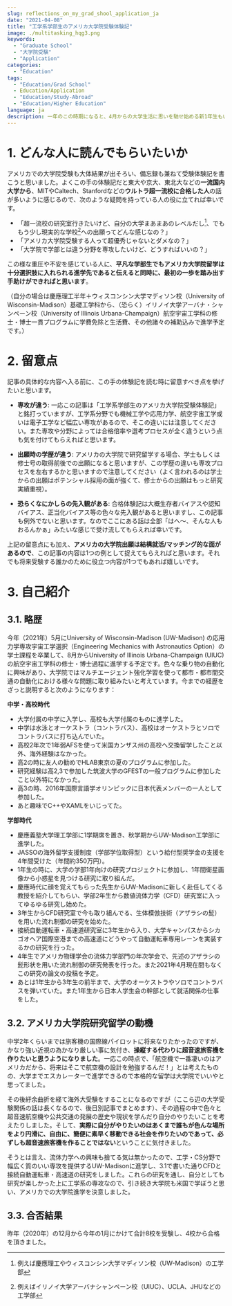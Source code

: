 ```yaml
---
slug: reflections_on_my_grad_shool_application_ja
date: "2021-04-08"
title: "工学系学部生のアメリカ大学院受験体験記"
image: ./multitasking_hqg3.png
keywords:
  - "Graduate School"
  - "大学院受験"
  - "Application"
categories:
  - "Education"
tags:
  - "Education/Grad School"
  - Education/Application
  - "Education/Study-Abroad"
  - "Education/Higher Education"
language: ja
description: 一年のこの時期になると、4月からの大学生活に思いを馳せ始める新1年生もいるのではないでしょうか？　そこで日本とアメリカの両方で現役工学系大学4年生として、昨年から始まったコロナ禍でいろいろ苦労した経験を基に、今年の理系・工学系の新入生がどうやってパソコンを選べばいいかガイドを書こうと思いました。
---
```


# 1. どんな人に読んでもらいたいか
アメリカでの大学院受験も大体結果が出そろい、備忘録も兼ねて受験体験記を書こうと思いました。よくこの手の体験記だと東大や京大、東北大などの**一流国内大学から**、MITやCaltech、Stanfordなどの**ウルトラ超一流校に合格した人**の話が多いように感じるので、次のような疑問を持っている人の役に立てれば幸いです。
- 「超一流校の研究室行きたいけど、自分の大学まあまあのレベルだし[^1]、でももう少し現実的な学校[^2]への出願ってどんな感じなの？」
- 「アメリカ大学院受験する人って超優秀じゃないとダメなの？」
- 「大学院で学部とは違う分野を専攻したいけど、どうすればいいの？」


この様な重圧や不安を感じている人に、**平凡な学部生でもアメリカ大学院留学は十分選択肢に入れられる進学先であると伝えると同時に、最初の一歩を踏み出す手助けができればと思います**。

（自分の場合は慶應理工半年＋ウィスコンシン大学マディソン校（University of Wisconsin-Madison）基礎工学科から、（恐らく）イリノイ大学アーバナ・シャンペーン校（University of Illinois Urbana-Champaign）航空宇宙工学科の修士・博士一貫プログラムに学費免除と生活費、その他諸々の補助込みで進学予定です。）

# 2. 留意点
記事の具体的な内容へ入る前に、この手の体験記を読む時に留意すべき点を挙げたいと思います。
- **専攻が違う**: 一応この記事は「工学系学部生のアメリカ大学院受験体験記」と銘打っていますが、工学系分野でも機械工学や応用力学、航空宇宙工学或いは電子工学など幅広い専攻があるので、そこの違いには注意してください。また専攻や分野によっては合格倍率や選考プロセスが全く違うという点も気を付けてもらえればと思います。

- **出願時の学歴が違う**: アメリカの大学院で研究留学する場合、学士もしくは修士号の取得前後での出願になると思いますが、この学歴の違いも専攻プロセスを左右するかと思いますので注意してください（よく言われるのは学士からの出願はポテンシャル採用の面が強くて、修士からの出願はもっと研究実績重視）。

- **恐らくなにかしらの先入観がある**: 合格体験記は大概生存者バイアスや認知バイアス、正当化バイアス等の色々な先入観があると思いますし、この記事も例外でないと思います。なのでここにある話は全部「はへ～、そんな人もおるんかぁ」みたいな感じで受け流してもらえれば幸いです。

上記の留意点にも加え、**アメリカの大学院出願は結構就活/マッチング的な面があるので**、この記事の内容は1つの例として捉えてもらえればと思います。それでも将来受験する誰かのために役立つ内容が1つでもあれば嬉しいです。

# 3. 自己紹介
## 3.1. 略歴
今年（2021年）5月にUniversity of Wisconsin-Madison (UW-Madison) の応用力学専攻宇宙工学選択（Engineering Mechanics with Astronautics Option）の学士課程を卒業して、8月からUniversity of Illinois Urbana-Champaign (UIUC) の航空宇宙工学科の修士・博士過程に進学する予定です。色々な乗り物の自動化に興味があり、大学院ではマルチエージェント強化学習を使って都市・都市間交通の自動化における様々な問題に取り組みたいと考えています。今までの経歴をざっと説明すると次のようになります：

**中学・高校時代**
- 大学付属の中学に入学し、高校も大学付属のものに進学した。
- 中学は水泳とオーケストラ（コントラバス）、高校はオーケストラとソロでコントラバスに打ち込んでいた。
- 高校2年次で1年弱AFSを使って米国カンザス州の高校へ交換留学したこと以外、海外経験はなかった。
- 高2の時に友人の勧めでHLAB東京の夏のプログラムに参加した。
- 研究経験は高2,3で参加した筑波大学のGFESTの一般プログラムに参加したこと以外特になかった。
- 高3の時、2016年国際言語学オリンピックに日本代表メンバーの一人として参加した。
- あと趣味でC++やXAMLをいじってた。

**学部時代**
- 慶應義塾大学理工学部に1学期席を置き、秋学期からUW-Madison工学部に進学した。
- JASSOの海外留学支援制度（学部学位取得型）という給付型奨学金の支援を4年間受けた（年間約350万円）。
- 1年生の時に、大学の学部1年向けの研究プロジェクトに参加し、1年間衛星画像から小惑星を見つける研究に取り組んだ。
- 慶應時代に顔を覚えてもらった先生からUW-Madisonに新しく赴任してくる教授を紹介してもらい、学部2年生から数値流体力学（CFD）研究室に入ってゆるゆる研究し始めた。
- 3年生からCFD研究室で今も取り組んでる、生体模倣技術（アザラシの髭）を用いた流れ制御の研究を始めた。
- 接続自動運転車・高速道研究室に3年生から入り、大学キャンパスからシカゴオヘア国際空港までの高速道にどうやって自動運転車専用レーンを実装するかの研究を行った。
- 4年生でアメリカ物理学会の流体力学部門の年次学会で、先述のアザラシの髭形状を用いた流れ制御の研究発表を行った。また2021年4月現在間もなくこの研究の論文の投稿を予定。
- あとは1年生から3年生の前半まで、大学のオーケストラやソロでコントラバスを弾いていた。また1年生から日本人学生会の幹部として就活関係の仕事をした。

## 3.2. アメリカ大学院研究留学の動機
中学2年くらいまでは旅客機の国際線パイロットに将来なりたかったのですが、かなり強い近視の為かなり厳しい事に気付き、**操縦する代わりに超音速旅客機を作りたいと思うようになりました**。一応この時点で、「航空機で一番凄いのはアメリカだから、将来はそこで航空機の設計を勉強するんだ！」とは考えたものの、大学までエスカレーターで進学できるので本格的な留学は大学院でいいやと思ってました。

その後紆余曲折を経て海外大受験をすることになるのですが（ここら辺の大学受験関係の話は長くなるので、後日別記事でまとめます）、その過程の中で色々と超音速航空機や公共交通の発展の歴史や現状を学んだり自分のやりたいことを考えたりしました。そして、**実際に自分がやりたいのはあくまで誰もが色んな場所をより円滑に、自由に、簡便に素早く移動できる社会を作りたいのであって、必ずしも超音速旅客機を作ることではない**ということに気付きました。

そうとは言え、流体力学への興味も捨てる気は無かったので、工学・CS分野で幅広く質のいい専攻を提供するUW-Madisonに進学し、3.1で書いた通りCFDと接続自動運転車・高速道の研究をしました。これらの研究を通し、自分としても研究が楽しかった上に工学系の専攻なので、引き続き大学院も米国で学ぼうと思い、アメリカでの大学院進学を決意しました。


## 3.3. 合否結果
昨年（2020年）の12月から今年の1月にかけて合計8校を受験し、4校から合格を頂きました。

[^1]: 例えば慶應理工やウィスコンシン大学マディソン校（UW-Madison）の工学部
[^2]: 例えばイリノイ大学アーバナシャンペーン校（UIUC）、UCLA、JHUなどの工学部
